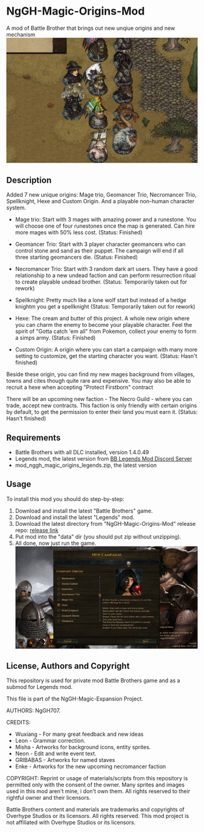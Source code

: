 # NgGH-Magic-Origins-Mod
A mod of Battle Brother that brings out new unqiue origins and new mechanism
![NgGH-Magic-Origins-Mod](!info/display_01.jpeg "NgGH-Magic-Origins-Mod repo: Play Battle Brothers using extraordinary character")

## Description
Added 7 new unique origins: Mage trio, Geomancer Trio, Necromancer Trio, Spellknight, Hexe and Custom Origin. And a playable non-human character system.

* Mage trio: Start with 3 mages with amazing power and a runestone. You will choose one of four runestones once the map is generated. Can hire more mages with 50% less cost. (Status: Finished)

* Geomancer Trio: Start with 3 player character geomancers who can control stone and sand as their puppet. The campaign will end if all three starting geomancers die. (Status: Finished)

* Necromancer Trio: Start with 3 random dark art users. They have a good relationship to a new undead faction and can perform resurrection ritual to create playable undead brother. (Status: Temporarily taken out for rework)

* Spellknight: Pretty much like a lone wolf start but instead of a hedge knightm you get a spellknight (Status: Temporarily taken out for rework)

* Hexe: The cream and butter of this project. A whole new origin where you can charm the enemy to become your playable character. Feel the spirit of "Gotta catch 'em all" from Pokemon, collect your enemy to form a simps army. (Status: Finished)

* Custom Origin: A origin where you can start a campaign with many more setting to customize, get the starting character you want. (Status: Hasn't finished)

Beside these origin, you can find my new mages background from villages, towns and cites though quite rare and expensive. You may also be able to recruit a hexe when accepting "Protect Firstborn" contract

There will be an upcoming new faction - The Necro Guild - where you can trade, accept new contracts. This faction is only friendly with certain origins by default, to get the permission to enter their land you must earn it. (Status: Hasn't finished)

## Requirements
* Battle Brothers with all DLC installed, version 1.4.0.49
* Legends mod, the latest version from [BB Legends Mod Discord Server](https://discord.gg/aErQSMhZ)
* mod_nggh_magic_origins_legends.zip, the latest version

## Usage
To install this mod you should do step-by-step:
1. Download and install the latest "Battle Brothers" game.
2. Download and install the latest "Legends" mod.
3. Download the latest directory from "NgGH-Magic-Origins-Mod" release repo: [release link](https://github.com/NgGH707/NgGH-Magic-Origins-Mod/releases/)
4. Put mod into the "data" dir (you should put zip without unzipping).
5. All done, now just run the game.
![Selection screen](!info/display_02.jpg "NgGH-Magic-Origins-Mod repo: Select new campaign to play.")

## License, Authors and Copyright

This repository is used for private mod Battle Brothers game and as a submod for Legends mod.

This file is part of the NgGH-Magic-Expansion Project. 

AUTHORS: NgGH707.

CREDITS:
* Wuxiang - For many great feedback and new ideas
* Leon - Grammar correction.
* Misha - Artworks for background icons, entity sprites.
* Neon - Edit and write event text.
* GRIBABAS - Artworks for named staves
* Enke - Artworks for the new upcoming necromancer faction

COPYRIGHT: Reprint or usage of materials/scripts from this repository is permitted only with the consent of the owner. Many sprites and images used in this mod aren't mine, i don't own them. All rights reserved to their rightful owner and their licensors.

Battle Brothers content and materials are trademarks and copyrights of Overhype Studios or its licensors. All rights reserved. This mod project is not affiliated with Overhype Studios or its licensors.

